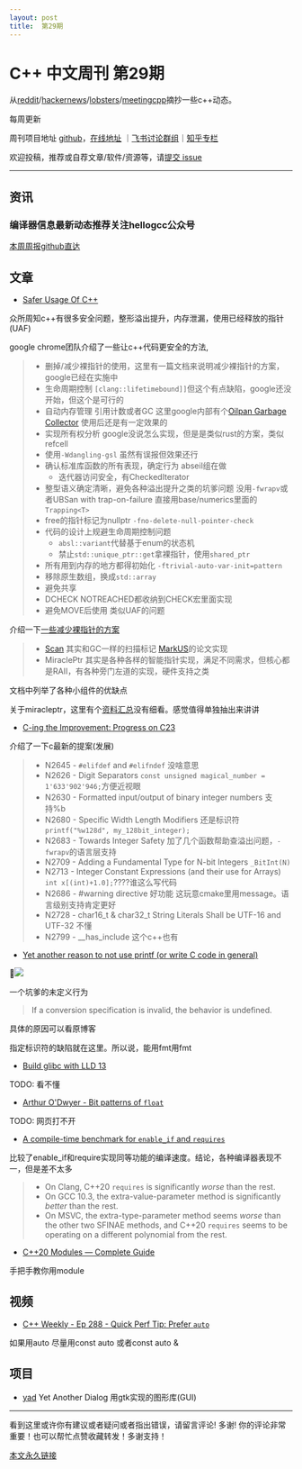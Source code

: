 ```yaml
---
layout: post
title:  第29期
---
```


# C++ 中文周刊 第29期



从[reddit](https://www.reddit.com/r/cpp/)/[hackernews](https://news.ycombinator.com/)/[lobsters](https://lobste.rs/)/[meetingcpp](https://www.meetingcpp.com/blog/blogroll/items/Meeting-Cpp-Blogroll-297.html)摘抄一些c++动态。

每周更新

周刊项目地址 [github](https://github.com/wanghenshui/cppweeklynews)，[在线地址](https://wanghenshui.github.io/cppweeklynews/) ｜[飞书讨论群组](https://applink.feishu.cn/TeeBWN1D)｜[知乎专栏](https://www.zhihu.com/column/jieyaren)

欢迎投稿，推荐或自荐文章/软件/资源等，请[提交 issue](https://github.com/wanghenshui/cppweeklynews/issues)

---

## 资讯

###  编译器信息最新动态推荐关注hellogcc公众号

[本周周报github直达](https://github.com/hellogcc/osdt-weekly/blob/master/weekly/2021-09-08.md)

## 文章

- [Safer Usage Of C++](https://docs.google.com/document/d/e/2PACX-1vRZr-HJcYmf2Y76DhewaiJOhRNpjGHCxliAQTBhFxzv1QTae9o8mhBmDl32CRIuaWZLt5kVeH9e9jXv/pub)

众所周知c++有很多安全问题，整形溢出提升，内存泄漏，使用已经释放的指针(UAF)

google chrome团队介绍了一些让c++代码更安全的方法,

> - 删掉/减少裸指针的使用，这里有一篇文档来说明减少裸指针的方案，google已经在实施中
> - 生命周期控制 `[clang::lifetimebound]]`但这个有点缺陷，google还没开始，但这个是可行的
> - 自动内存管理 引用计数或者GC 这里google内部有个[Oilpan Garbage Collector](https://bugs.chromium.org/p/pdfium/issues/detail?id=1563) 使用后还是有一定效果的
> - 实现所有权分析 google没说怎么实现，但是是类似rust的方案，类似refcell
> - 使用`-Wdangling-gsl` 虽然有误报但效果还行
> - 确认标准库函数的所有表现，确定行为 abseil组在做
>   - 迭代器访问安全，有CheckedIterator
> - 整型语义确定清晰，避免各种溢出提升之类的坑爹问题 没用`-fwrapv`或者UBSan with trap-on-failure  直接用base/numerics里面的`Trapping<T>`
> - free的指针标记为nullptr `-fno-delete-null-pointer-check`
> - 代码的设计上规避生命周期控制问题
>   - `absl::variant`代替基于enum的状态机
>   - 禁止`std::unique_ptr::get`拿裸指针，使用`shared_ptr`
> - 所有用到内存的地方都得初始化 `-ftrivial-auto-var-init=pattern`
> - 移除原生数组，换成`std::array`
> - 避免共享
> - DCHECK NOTREACHED都收纳到CHECK宏里面实现
> - 避免MOVE后使用 类似UAF的问题



介绍一下[一些减少裸指针的方案](https://docs.google.com/document/d/1qsPh8Bcrma7S-5fobbCkBkXWaAijXOnorEqvIIGKzc0/edit#heading=h.j7d3wg2h6goh)

> - [Scan](https://source.chromium.org/chromium/chromium/src/+/master:base/allocator/partition_allocator/starscan/README.md) 其实和GC一样的扫描标记 [MarkUS](https://www.cl.cam.ac.uk/~tmj32/papers/docs/ainsworth20-sp.pdf)的论文实现
> - MiraclePtr 其实是各种各样的智能指针实现，满足不同需求，但核心都是RAII，有各种旁门左道的实现，硬件支持之类

文档中列举了各种小组件的优缺点

关于miracleptr，这里有个[资料汇总](https://docs.google.com/document/d/1pnnOAIz_DMWDI4oIOFoMAqLnf_MZ2GsrJNb_dbQ3ZBg/edit)没有细看。感觉值得单独抽出来讲讲

- [C-ing the Improvement: Progress on C23](https://thephd.dev/c-the-improvements-june-september-virtual-c-meeting)

介绍了一下c最新的提案(发展)

> - N2645 - `#elifdef` and `#elifndef` 没啥意思
> -  N2626 - Digit Separators `const unsigned magical_number = 1'633'902'946;`方便近视眼
> - N2630 - Formatted input/output of binary integer numbers 支持%b
> - N2680 - Specific Width Length Modifiers 还是标识符`printf("%w128d", my_128bit_integer);`
> - N2683 - Towards Integer Safety 加了几个函数帮助查溢出问题，`-fwrapv`的语言层支持
> - N2709 - Adding a Fundamental Type for N-bit Integers `_BitInt(N)`
> - N2713 - Integer Constant Expressions (and their use for Arrays) `int x[(int)+1.0];`????谁这么写代码
> - N2686 - #warning directive 好功能 这玩意cmake里用message。语言级别支持肯定更好
> - N2728 - char16_t & char32_t String Literals Shall be UTF-16 and UTF-32 不懂
> - N2799 - __has_include 这个c++也有

- [Yet another reason to not use printf (or write C code in general)](https://belaycpp.com/2021/08/31/yet-another-reason-to-not-use-printf-or-write-c-code-in-general/)

![](https://pbs.twimg.com/media/E9zxFEfUYAIv9-B?format=jpg&name=medium)

一个坑爹的未定义行为

> If a conversion specification is invalid, the behavior is undefined.

具体的原因可以看原博客

指定标识符的缺陷就在这里。所以说，能用fmt用fmt

- [Build glibc with LLD 13    ](https://maskray.me/blog/2021-09-05-build-glibc-with-lld)

TODO: 看不懂

- [Arthur O'Dwyer - Bit patterns of `float`](https://quuxplusone.github.io/blog/2021/09/05/float-format/)

TODO: 网页打不开

- [A compile-time benchmark for `enable_if` and `requires`](https://quuxplusone.github.io/blog/2021/09/04/enable-if-benchmark/)

比较了enable_if和require实现同等功能的编译速度。结论，各种编译器表现不一，但是差不太多

> - On Clang, C++20 `requires` is significantly *worse* than the rest.
> - On GCC 10.3, the extra-value-parameter method is significantly *better* than the rest.
> - On MSVC, the extra-type-parameter method seems *worse* than the other two SFINAE methods,  and C++20 `requires` seems to be operating on a different polynomial from the rest.

- [C++20 Modules — Complete Guide](https://medium.com/@happy.cerberus/c-20-modules-complete-guide-ae741ddbae3d)

手把手教你用module



## 视频

- [C++ Weekly - Ep 288 - Quick Perf Tip: Prefer `auto` ](https://www.youtube.com/watch?v=PJ-byW33-Hs)

如果用auto 尽量用const auto 或者const auto &

## 项目

- [yad](https://github.com/v1cont/yad) Yet Another Dialog 用gtk实现的图形库(GUI)

---

看到这里或许你有建议或者疑问或者指出错误，请留言评论! 多谢!  你的评论非常重要！也可以帮忙点赞收藏转发！多谢支持！

[本文永久链接](https://wanghenshui.github.io/cppweeklynews/posts/029.html)
